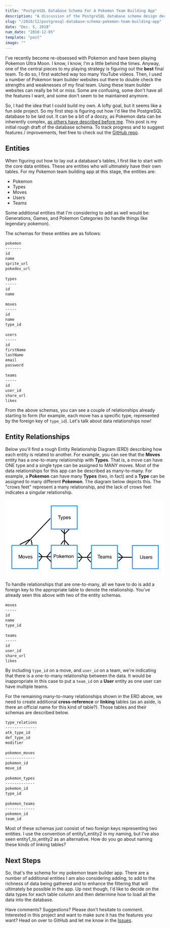 ```yaml
---
title: "PostgreSQL Database Schema For A Pokemon Team Building App"
description: "A discussion of the PostgreSQL database schema design decisions for a Pokemon team build application"
slug: "/2018/12/postgresql-database-schema-pokemon-team-building-app"
date: "Dec. 5, 2018"
num_date: "2018-12-05"
template: "post"
image: ""
---
```


I've recently become re-obsessed with Pokemon and have been playing Pokemon Ultra Moon. I know, I know, I'm a little behind the times. Anyway, one of the central pieces to my playing strategy is figuring out the **best** final team. To do so, I first watched way too many YouTube videos. Then, I used a number of Pokemon team builder websites out there to double check the strengths and weaknesses of my final team. Using these team builder websites can really be hit or miss. Some are confusing, some don't have all the features I want, and some don't seem to be maintained anymore.

So, I had the idea that I could build my own. A lofty goal, but it seems like a fun side project. So my first step is figuring out how I'd like the PostgreSQL database to be laid out. It can be a bit of a doozy, as Pokemon data can be inherently complex, [as others have described before me](http://www.pocketjavascript.com/blog/2015/11/23/introducing-pokedex-org). This post is my initial rough draft of the database schema. To track progress and to suggest features / improvements, feel free to check out the [GitHub repo](https://github.com/njosefbeck/poketeambuilder.com).

## Entities

When figuring out how to lay out a database's tables, I first like to start with the core data entities. These are entities who will ultimately have their own tables. For my Pokemon team building app at this stage, the entities are:

* Pokemon
* Types
* Moves
* Users
* Teams

Some additional entities that I'm considering to add as well would be: Generations, Games, and Pokemon Categories (to handle things like legendary pokemon).

The schemas for these entities are as follows:

```
pokemon
-------
id
name
sprite_url
pokedex_url

types
-----
id
name

moves
-----
id
name
type_id

users
-----
id
firstName
lastName
email
password

teams
-----
id
user_id
share_url
likes

```

From the above schemas, you can see a couple of relationships already starting to form (for example, each move has a specific type, represented by the foreign key of `type_id`). Let's talk about data relationships now!

## Entity Relationships

Below you'll find a rough Entity Relationship Diagram (ERD) describing how each entity is related to another. For example, you can see that the **Moves** entity has a one-to-many relationship with **Types**. That is, a move can have ONE type and a single type can be assigned to MANY moves. Most of the data relationships for this app can be described as many-to-many. For example, a **Pokemon** can have many **Types** (two, in fact) and a **Type** can be assigned to many different **Pokemon**. The diagram below depicts this. The "crows feet" represent a many relationship, and the lack of crows feet indicates a singular relationship.

![Entity Relationships for Pokemon Team Building App](pokemon_team_builder_schema_relations.png)

To handle relationships that are one-to-many, all we have to do is add a foreign key to the appropriate table to denote the relationship. You've already seen this above with two of the entity schemas.

```
moves
-----
id
name
type_id

teams
-----
id
user_id
share_url
likes
```

By including `type_id` on a move, and `user_id` on a team, we're indicating that there is a one-to-many relationship between the data. It would be inappropriate in this case to put a `team_id` on a **User** entity as one user can have multiple teams.

For the remaining many-to-many relationships shown in the ERD above, we need to create additional **cross-reference** or **linking** tables (as an aside, is there an official name for this kind of table?). Those tables and their schemas are described below.

```
type_relations
--------------
atk_type_id
def_type_id
modifier

pokemon_moves
-------------
pokemon_id
move_id

pokemon_types
-------------
pokemon_id
type_id

pokemon_teams
-------------
pokemon_id
team_id
```

Most of these schemas just consist of two foreign keys representing two entities. I use the convention of entity1_entity2 in my naming, but I've also seen entity1_to_entity2 as an alternative. How do you go about naming these kinds of linking tables?

## Next Steps

So, that's the schema for my pokemon team builder app. There are a number of additional entities I am also considering adding, to add to the richness of data being gathered and to enhance the filtering that will ultimately be possible in the app. Up next though, I'd like to decide on the data types for each table column and then determine how to load all the data into the database.

Have comments? Suggestions? Please don't hesitate to comment. Interested in this project and want to make sure it has the features you want? Head on over to GitHub and let me know in the [Issues](https://github.com/njosefbeck/poketeambuilder.com/issues).
